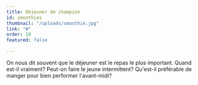 ```yaml
---
title: Déjeuner de champion
id: smoothies
thumbnail: "/uploads/smoothie.jpg"
link: "#"
order: 10
featured: false

---
```

On nous dit souvent que le déjeuner est le repas le plus important. Quand est-il vraiment? Peut-on faire le jeune intermittent? Qu'est-il préférable de manger pour bien performer l'avant-midi?